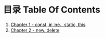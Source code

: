 # 目录 Table Of Contents

1. [Chapter 1 - const, inline，static, this](01.md)
2. [Chapter 2 - new, delete](02.md)
